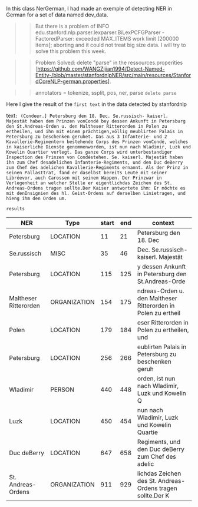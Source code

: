 In this class NerGerman, I had made an exemple of detecting NER in German 
for a set of data named dev_data.  

>>But there is a problem of INFO edu.stanford.nlp.parser.lexparser.BiLexPCFGParser - FactoredParser: exceeded MAX_ITEMS work limit [200000 items]; aborting and it could not treat big size data. I will try to solve this problem this week.

>>Problem Solved: delete "parse" in the ressources.properities [https://github.com/WANGZijian1994/Detect-Named-Entity-/blob/master/stanfordnlpNER/src/main/resources/StanfordCoreNLP-german.properties].

>>annotators = tokenize, ssplit, pos, ner, parse  `delete parse`


Here I give the result of the `first text` in the data detected by stanfordnlp

text`:
(Condeer.] Petersburg den 18. Dec. Se.russisch- kaiserl. Majestät haben dem Prinzen vonCondé bey dessen Ankunft in Petersburg den St.Andreas-Orden u. den Maltheser Ritterorden in Polen zu ertheilen, und ihn mit einem prächtigen,völlig meublirten Palais in Petersburg zu beschenken geruhet. Das aus 3 Infanterie- und 2 Kavallerie-Regimentern bestehende Corps des Prinzen vonCondé, welches in kaiserliche Dienste genommenworden, ist nun nach Wladimir, Luzk und Kowelin Quartier verlegt. Das ganze Corps wird unterbestandiger Inspection des Prinzen von Condéstehen. Se. kaiserl. Majestät haben ihn zum Chef desadelichen Infanterie-Regiments, und den Duc deBerry zum Chef des adelichen Kavallerie-Regiments ernannt. Als der Prinz in seinen Pallasttrat, fand er daselbst bereits Leute mit seiner Libréevor, auch Carossen mit seinem Wappen. Der Prinzwar in Verlegenheit an welcher Stelle er eigentlichdas Zeichen des St. Andreas-Ordens tragen sollte.Der Kaiser antwortete ihm: Er möchte es mit denInsignien des hl. Geist-Ordens auf derselben Linietragen, und hieng ihm den Orden um.`

`results`

| NER | Type | start | end | context |
| --- | ---  | --- | --- | --- |
| Petersburg | LOCATION| 11 | 21 | Petersburg den 18. Dec |
| Se.russisch | MISC | 35 | 46 | Dec. Se.russisch- kaiserl. Majestät |
| Petersburg | LOCATION | 115 | 125 | y dessen Ankunft in Petersburg den St.Andreas-Orde |
| Maltheser Ritterorden | ORGANIZATION | 154 | 175 | ndreas-Orden u. den Maltheser Ritterorden in Polen zu ertheil |
| Polen | LOCATION | 179 | 184 | eser Ritterorden in Polen zu ertheilen, und |
| Petersburg | LOCATION | 256 | 266 | eublirten Palais in Petersburg zu beschenken geruh |
| Wladimir | PERSON | 440 | 448 | orden, ist nun nach Wladimir, Luzk und Kowelin Q |
| Luzk | LOCATION | 450 | 454 | nun nach Wladimir, Luzk und Kowelin Quartie |
| Duc deBerry | LOCATION | 647 | 658 | Regiments, und den Duc deBerry zum Chef des adelic 
| St. Andreas-Ordens | ORGANIZATION | 911 | 929 | lichdas Zeichen des St. Andreas-Ordens tragen sollte.Der K |

